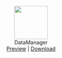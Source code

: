 <p align="center" class="has-mb-6">
<img class="not-gallery-item" height="90" src="https://github.com/skycity233/Markdown-Res/raw/master/ic_launcher_new.png">
<br> DataManager<br>
<a href="https://ppoffice.github.io/hexo-theme-icarus/">Preview</a> |
<a href="https://github.com/ppoffice/hexo-theme-icarus/archive/master.zip">Download</a>
<br>
</p>
